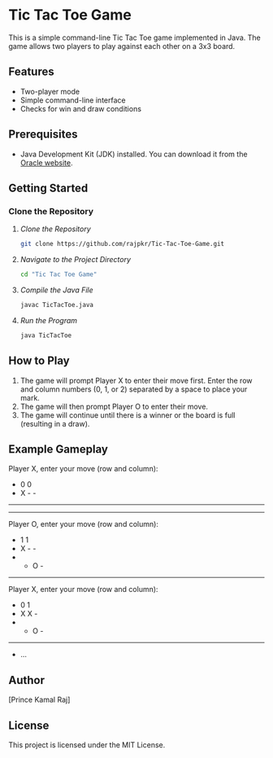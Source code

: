# Tic Tac Toe Game

This is a simple command-line Tic Tac Toe game implemented in Java. The game allows two players to play against each other on a 3x3 board.

## Features

- Two-player mode
- Simple command-line interface
- Checks for win and draw conditions

## Prerequisites

- Java Development Kit (JDK) installed. You can download it from the [Oracle website](https://www.oracle.com/java/technologies/javase-downloads.html).

## Getting Started

### Clone the Repository
  
1. *Clone the Repository*
    ```sh
    git clone https://github.com/rajpkr/Tic-Tac-Toe-Game.git
    ```

2. *Navigate to the Project Directory*
    ```sh
    cd "Tic Tac Toe Game"
    ```

3. *Compile the Java File*
    ```sh
    javac TicTacToe.java
    ```

4. *Run the Program*
    ```sh
    java TicTacToe
    ```

## How to Play

1. The game will prompt Player X to enter their move first. Enter the row and column numbers (0, 1, or 2)  separated by a space to place your mark.
2. The game will then prompt Player O to enter their move.
3. The game will continue until there is a winner or the board is full (resulting in a draw).

## Example Gameplay

Player X, enter your move (row and column):
-  0 0
-  X - - 
-  - - - 
-  - - - 

Player O, enter your move (row and column): 
-  1 1
-  X - - 
-  - O - 
-  - - - 

Player X, enter your move (row and column): 
-  0 1
-  X X - 
-  - O - 
-  - - - 
-  ...

## Author
[Prince Kamal Raj]

## License
This project is licensed under the MIT License.
